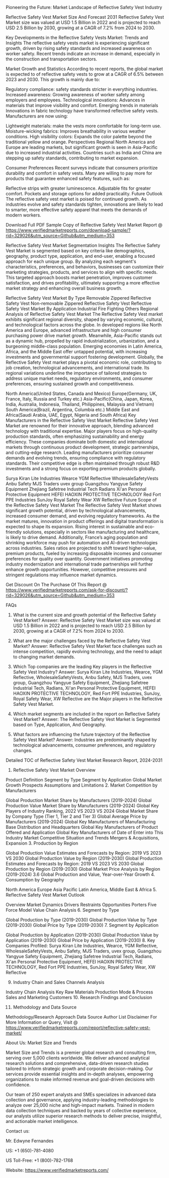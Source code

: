 Pioneering the Future: Market Landscape of Reflective Safety Vest Industry


Reflective Safety Vest Market Size And Forecast 2031
Reflective Safety Vest Market size was valued at USD 1.5 Billion in 2022 and is projected to reach USD 2.5 Billion by 2030, growing at a CAGR of 7.2% from 2024 to 2030.

Key Developments in the Reflective Safety Vests Market: Trends and Insights
The reflective safety vests market is experiencing significant growth, driven by rising safety standards and increased awareness on worker safety. Recent trends indicate an increase in demand, especially in the construction and transportation sectors.

Market Growth and Statistics
According to recent reports, the global market is expected to of reflective safety vests to grow at a CAGR of 6.5% between 2023 and 2030. This growth is mainly due to:

Regulatory compliance: safety standards stricter in everything industries.
Increased awareness: Growing awareness of worker safety among employers and employees.
Technological innovations: Advances in materials that improve visibility and comfort.
Emerging trends in materials
Innovations in fabric technology have transformed reflective safety vests. Manufacturers are now using:

Lightweight materials: make the vests more comfortable for long-term use.
Moisture-wicking fabrics: Improves breathability in various weather conditions.
High visibility colors: Expands the color palette beyond the traditional yellow and orange.
Perspectives Regional
North America and Europe are leading markets, but significant growth is seen in Asia-Pacific due to increased industrial activities. Countries such as India and China are stepping up safety standards, contributing to market expansion.

Consumer Preferences
Recent surveys indicate that consumers prioritize durability and comfort in safety vests. Many are willing to pay more for products that guarantee enhanced safety features, such as:

Reflective strips with greater luminescence.
Adjustable fits for greater comfort.
Pockets and storage options for added practicality.
Future Outlook
The reflective safety vest market is poised for continued growth. As industries evolve and safety standards tighten, innovations are likely to lead to smarter, more effective safety apparel that meets the demands of modern workers.

Download Full PDF Sample Copy of Reflective Safety Vest Market Report @ https://www.verifiedmarketreports.com/download-sample/?rid=329026&utm_source=Github&utm_medium=353

Reflective Safety Vest Market Segmentation Insights
The Reflective Safety Vest Market is segmented based on key criteria like demographics, geography, product type, application, and end-user, enabling a focused approach for each unique group. By analyzing each segment's characteristics, preferences, and behaviors, businesses can customize their marketing strategies, products, and services to align with specific needs. This targeted approach boosts market penetration, improves customer satisfaction, and drives profitability, ultimately supporting a more effective market strategy and enhancing overall business growth.

Reflective Safety Vest Market By Type
Removable Zippered Reflective Safety Vest
Non-removable Zippered Reflective Safety Vest
Reflective Safety Vest Market By Application
Industrial
Fire Fighting
Others
Regional Analysis of Reflective Safety Vest Market
The Reflective Safety Vest market exhibits significant regional diversity, shaped by varying economic, cultural, and technological factors across the globe. In developed regions like North America and Europe, advanced infrastructure and high consumer purchasing power drive market growth. Meanwhile, Asia-Pacific stands out as a dynamic hub, propelled by rapid industrialization, urbanization, and a burgeoning middle-class population. Emerging economies in Latin America, Africa, and the Middle East offer untapped potential, with increasing investments and governmental support fostering development. Globally, the Reflective Safety Vest market plays a pivotal economic role, contributing to job creation, technological advancements, and international trade. Its regional variations underline the importance of tailored strategies to address unique market needs, regulatory environments, and consumer preferences, ensuring sustained growth and competitiveness.

North America(United States, Canada and Mexico)
Europe(Germany, UK, France, Italy, Russia and Turkey etc.)
Asia-Pacific(China, Japan, Korea, India, Australia, Indonesia, Thailand, Philippines, Malaysia and Vietnam)
South America(Brazil, Argentina, Columbia etc.)
Middle East and Africa(Saudi Arabia, UAE, Egypt, Nigeria and South Africa)
Key Manufacturers in the Reflective Safety Vest Market
Reflective Safety Vest Market are renowned for their innovative approach, blending advanced technology with traditional expertise. Major players focus on high-quality production standards, often emphasizing sustainability and energy efficiency. These companies dominate both domestic and international markets through continuous product development, strategic partnerships, and cutting-edge research. Leading manufacturers prioritize consumer demands and evolving trends, ensuring compliance with regulatory standards. Their competitive edge is often maintained through robust R&D investments and a strong focus on exporting premium products globally.

Surya Kiran Lite Industries
Wearce
YGM Reflective
WholesaleSafetyVests
Anbu Safety
MJS Traders
uvex group
Guangzhou Yangyue Safety Equipment
Zhejiang Safetree Industrial Tech
Radians
Xi'an Personal Protective Equipment
HEFEI HAOXIN PROTECTIVE TECHNOLOGY
Red Fort PPE Industries
SunJoy
Royal Safety Wear
XW Reflective
Future Scope of the Reflective Safety Vest Market
The Reflective Safety Vest Market shows significant growth potential, driven by technological advancements, increased consumer demand, and evolving regulatory frameworks. As the market matures, innovation in product offerings and digital transformation is expected to shape its expansion. Rising interest in sustainable and eco-friendly solutions, especially in sectors like manufacturing and healthcare, is likely to drive demand. Additionally, France’s aging population and shrinking workforce may push for automation and AI-driven technologies across industries. Sales ratios are projected to shift toward higher-value, premium products, fueled by increasing disposable incomes and consumer preferences for quality over quantity. Government initiatives promoting industry modernization and international trade partnerships will further enhance growth opportunities. However, competitive pressures and stringent regulations may influence market dynamics.

Get Discount On The Purchase Of This Report @ https://www.verifiedmarketreports.com/ask-for-discount/?rid=329026&utm_source=Github&utm_medium=353

FAQs
1. What is the current size and growth potential of the Reflective Safety Vest Market?
Answer: Reflective Safety Vest Market size was valued at USD 1.5 Billion in 2022 and is projected to reach USD 2.5 Billion by 2030, growing at a CAGR of 7.2% from 2024 to 2030.

2. What are the major challenges faced by the Reflective Safety Vest Market?
Answer: Reflective Safety Vest Market face challenges such as intense competition, rapidly evolving technology, and the need to adapt to changing market demands.

3. Which Top companies are the leading Key players in the Reflective Safety Vest Industry?
Answer: Surya Kiran Lite Industries, Wearce, YGM Reflective, WholesaleSafetyVests, Anbu Safety, MJS Traders, uvex group, Guangzhou Yangyue Safety Equipment, Zhejiang Safetree Industrial Tech, Radians, Xi'an Personal Protective Equipment, HEFEI HAOXIN PROTECTIVE TECHNOLOGY, Red Fort PPE Industries, SunJoy, Royal Safety Wear, XW Reflective are the Major players in the Reflective Safety Vest Market.

4. Which market segments are included in the report on Reflective Safety Vest Market?
Answer: The Reflective Safety Vest Market is Segmented based on Type, Application, And Geography.

5. What factors are influencing the future trajectory of the Reflective Safety Vest Market?
Answer: Industries are predominantly shaped by technological advancements, consumer preferences, and regulatory changes.

Detailed TOC of Reflective Safety Vest Market Research Report, 2024-2031
1. Reflective Safety Vest Market Overview

Product Definition
Segment by Type
Segment by Application
Global Market Growth Prospects
Assumptions and Limitations
2. Market Competition by Manufacturers

Global Production Market Share by Manufacturers (2019-2024)
Global Production Value Market Share by Manufacturers (2019-2024)
Global Key Players of Industry Ranking, 2022 VS 2023 VS 2024
Global Market Share by Company Type (Tier 1, Tier 2 and Tier 3)
Global Average Price by Manufacturers (2019-2024)
Global Key Manufacturers of Manufacturing Base Distribution and Headquarters
Global Key Manufacturers of Product Offered and Application
Global Key Manufacturers of Date of Enter into This Industry
Market Competitive Situation and Trends
Mergers & Acquisitions, Expansion
3. Production by Region

Global Production Value Estimates and Forecasts by Region: 2019 VS 2023 VS 2030
Global Production Value by Region (2019-2030)
Global Production Estimates and Forecasts by Region: 2019 VS 2023 VS 2030
Global Production by Region (2019-2030)
Global Market Price Analysis by Region (2019-2024) 3.6 Global Production and Value, Year-over-Year Growth
4. Consumption by Geography

North America
Europe
Asia Pacific
Latin America, Middle East & Africa
5. Reflective Safety Vest Market Outlook

Overview
Market Dynamics
Drivers
Restraints
Opportunities
Porters Five Force Model
Value Chain Analysis 
6. Segment by Type

Global Production by Type (2019-2030)
Global Production Value by Type (2019-2030)
Global Price by Type (2019-2030)
7. Segment by Application

Global Production by Application (2019-2030)
Global Production Value by Application (2019-2030)
Global Price by Application (2019-2030)
8. Key Companies Profiled: Surya Kiran Lite Industries, Wearce, YGM Reflective, WholesaleSafetyVests, Anbu Safety, MJS Traders, uvex group, Guangzhou Yangyue Safety Equipment, Zhejiang Safetree Industrial Tech, Radians, Xi'an Personal Protective Equipment, HEFEI HAOXIN PROTECTIVE TECHNOLOGY, Red Fort PPE Industries, SunJoy, Royal Safety Wear, XW Reflective

9. Industry Chain and Sales Channels Analysis

Industry Chain Analysis
Key Raw Materials
Production Mode & Process
Sales and Marketing
Customers
10. Research Findings and Conclusion

11. Methodology and Data Source

Methodology/Research Approach
Data Source
Author List
Disclaimer
For More Information or Query, Visit @ https://www.verifiedmarketreports.com/report/reflective-safety-vest-market/

About Us: Market Size and Trends

Market Size and Trends is a premier global research and consulting firm, serving over 5,000 clients worldwide. We deliver advanced analytical research solutions and comprehensive, data-driven research studies tailored to inform strategic growth and corporate decision-making. Our services provide essential insights and in-depth analyses, empowering organizations to make informed revenue and goal-driven decisions with confidence.

Our team of 250 expert analysts and SMEs specializes in advanced data collection and governance, applying industry-leading methodologies to analyze over 25,000 niche and high-impact markets. Trained in modern data collection techniques and backed by years of collective experience, our analysts utilize superior research methods to deliver precise, insightful, and actionable market intelligence.

Contact us:

Mr. Edwyne Fernandes

US: +1 (650)-781-4080

US Toll-Free: +1 (800)-782-1768

Website: https://www.verifiedmarketreports.com/
